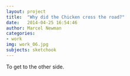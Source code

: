 ```yaml
---
layout: project
title:  "Why did the Chicken cross the road?"
date:   2014-04-25 16:54:46
author: Marcel Newman
categories:
- work
img: work_06.jpg
subjects: sketchook
---
```

To get to the other side.